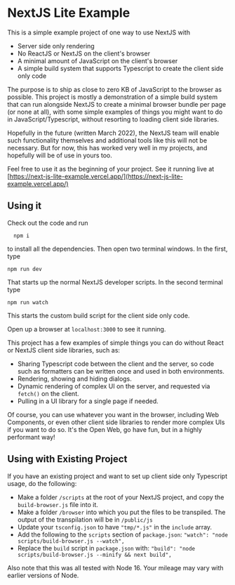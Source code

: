 # NextJS Lite Example

This is a simple example project of one way to use NextJS with

- Server side only rendering
- No ReactJS or NextJS on the client's browser
- A minimal amount of JavaScript on the client's browser
- A simple build system that supports Typescript to create the client side only code

The purpose is to ship as close to zero KB of JavaScript to the browser as possible. This project
is mostly a demonstration of a simple build system that can run alongside NextJS to create a minimal
browser bundle per page (or none at all), with some simple examples of things you might want to do
in JavaScript/Typescript, without resorting to loading client side libraries.

Hopefully in the future (written March 2022), the NextJS team will enable such functionality themselves and additional tools like this will not be necessary. But for now, this has worked very well in my projects, and hopefully will be of use in yours too.

Feel free to use it as the beginning of your project. See it running live at [https://next-js-lite-example.vercel.app/](https://next-js-lite-example.vercel.app/)

## Using it

Check out the code and run

```
  npm i
```

to install all the dependencies. Then open two terminal windows. In the first, type

```
npm run dev
```

That starts up the normal NextJS developer scripts. In the second terminal type

```
npm run watch
```

This starts the custom build script for the client side only code.

Open up a browser at `localhost:3000` to see it running.

This project has a few examples of simple things you can do without React or NextJS client side libraries, such as:

- Sharing Typescript code between the client and the server, so code such as formatters can be written once and used in both environments.
- Rendering, showing and hiding dialogs.
- Dynamic rendering of complex UI on the server, and requested via `fetch()` on the client.
- Pulling in a UI library for a single page if needed.

Of course, you can use whatever you want in the browser, including Web Components, or even other
client side libraries to render more complex UIs if you want to do so. It's the Open Web, go have fun, but in a highly performant way!

## Using with Existing Project

If you have an existing project and want to set up client side only Typescript usage, do the following:

- Make a folder `/scripts` at the root of your NextJS project, and copy the `build-browser.js` file into it.
- Make a folder `/browser` into which you put the files to be transpiled. The output of the transpilation will be in `/public/js`
- Update your `tsconfig.json` to have `"tmp/*.js"` in the `include` array.
- Add the following to the `scripts` section of `package.json`: `"watch": "node scripts/build-browser.js --watch",`
- Replace the `build` script in `package.json` with: `"build": "node scripts/build-browser.js --minify && next build",`

Also note that this was all tested with Node 16. Your mileage may vary with earlier versions of Node.
